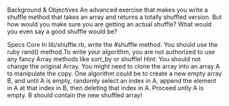 Background & Objectives
An advanced exercise that makes you write a shuffle method that takes an array and returns a totally shuffled version. But how would you make sure you are getting an actual shuffle? What would you even say a good shuffle would be?

Specs
Core
In lib/shuffle.rb, write the #shuffle method.
You should use the ruby rand() method
To write your algorithm, you are not authorized to use any fancy Array methods like sort_by or shuffle!
Hint: You should not change the original Array. You might need to clone the array into an array A to manipulate the copy. One algorithm could be to create a new empty array B, and until A is empty, randomly select an index in A, append the element in A at that index in B, then deleting that index in A. Proceed untly A is empty. B should contain the new shuffled array!